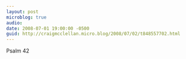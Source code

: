 ```yaml
---
layout: post
microblog: true
audio: 
date: 2008-07-01 19:00:00 -0500
guid: http://craigmcclellan.micro.blog/2008/07/02/t848557702.html
---
```

Psalm 42
